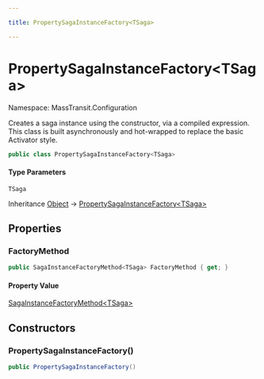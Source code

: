 ```yaml
---

title: PropertySagaInstanceFactory<TSaga>

---
```


# PropertySagaInstanceFactory\<TSaga\>

Namespace: MassTransit.Configuration

Creates a saga instance using the constructor, via a compiled expression. This class
 is built asynchronously and hot-wrapped to replace the basic Activator style.

```csharp
public class PropertySagaInstanceFactory<TSaga>
```

#### Type Parameters

`TSaga`<br/>

Inheritance [Object](https://learn.microsoft.com/en-us/dotnet/api/system.object) → [PropertySagaInstanceFactory\<TSaga\>](../masstransit-configuration/propertysagainstancefactory-1)

## Properties

### **FactoryMethod**

```csharp
public SagaInstanceFactoryMethod<TSaga> FactoryMethod { get; }
```

#### Property Value

[SagaInstanceFactoryMethod\<TSaga\>](../masstransit-saga/sagainstancefactorymethod-1)<br/>

## Constructors

### **PropertySagaInstanceFactory()**

```csharp
public PropertySagaInstanceFactory()
```
